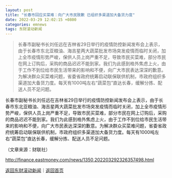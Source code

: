 ```yaml
---
layout: post
title: "长春市回应买菜难：向广大市民致歉 已组织多渠道加大备货力度"
date: 2022-03-29 12:02:15 +0800
categories: emnews
tags: 东财滚动新闻
---
```

> 长春市副秘书长刘任远在吉林省29日举行的疫情防控新闻发布会上表示，由于长春市东北亚粮油、海吉星两大蔬菜批发市场突发疫情而临时关闭，加上全市疫情形势严峻，保供人员上岗严重不足，导致市民买菜难，部分市民在网上订购后，采购的商品迟迟不能到家。我们为此感到格外焦虑上火，由于工作不到位给市民生活带来的影响和不便，向广大市民表达深深的歉意。为解决群众买菜难问题，省委省政府统筹启动联保联供机制，市政府组织多渠道加大备货力度。每天有1000吨左右“蔬菜包”直达长春，缓解分拣、配送人员不足问题。

<p>长春市副秘书长刘任远在吉林省29日举行的疫情防控新闻发布会上表示，由于长春市东北亚粮油、海吉星两大蔬菜批发市场突发疫情而临时关闭，加上全市疫情形势严峻，保供人员上岗严重不足，导致市民买菜难，部分市民在网上订购后，采购的商品迟迟不能到家。我们为此感到格外焦虑上火，由于工作不到位给市民生活带来的影响和不便，向广大市民表达深深的歉意。为解决群众买菜难问题，省委省政府统筹启动联保联供机制，市政府组织多渠道加大备货力度。每天有1000吨左右“蔬菜包”直达长春，缓解分拣、配送人员不足问题。</p><p class="em_media">（文章来源：财联社）</p>

<http://finance.eastmoney.com/news/1350,202203292326357498.html>

[返回东财滚动新闻](//finews.withounder.com/emnews/)｜[返回首页](//finews.withounder.com/)